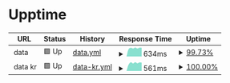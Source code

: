 # Upptime

<!--start: status pages-->
<!-- This summary is generated by Upptime (https://github.com/upptime/upptime) -->
<!-- Do not edit this manually, your changes will be overwritten -->
<!-- prettier-ignore -->
| URL | Status | History | Response Time | Uptime |
| --- | ------ | ------- | ------------- | ------ |
| <img alt="" src="https://favicons.githubusercontent.com/null" height="13"> data | 🟩 Up | [data.yml](https://github.com/dlunch/upptime/commits/HEAD/history/data.yml) | <details><summary><img alt="Response time graph" src="./graphs/data/response-time-week.png" height="20"> 634ms</summary><br><a href="https://upptime.dlunch.net/history/data"><img alt="Response time 684" src="https://img.shields.io/endpoint?url=https%3A%2F%2Fraw.githubusercontent.com%2Fdlunch%2Fupptime%2FHEAD%2Fapi%2Fdata%2Fresponse-time.json"></a><br><a href="https://upptime.dlunch.net/history/data"><img alt="24-hour response time 621" src="https://img.shields.io/endpoint?url=https%3A%2F%2Fraw.githubusercontent.com%2Fdlunch%2Fupptime%2FHEAD%2Fapi%2Fdata%2Fresponse-time-day.json"></a><br><a href="https://upptime.dlunch.net/history/data"><img alt="7-day response time 634" src="https://img.shields.io/endpoint?url=https%3A%2F%2Fraw.githubusercontent.com%2Fdlunch%2Fupptime%2FHEAD%2Fapi%2Fdata%2Fresponse-time-week.json"></a><br><a href="https://upptime.dlunch.net/history/data"><img alt="30-day response time 706" src="https://img.shields.io/endpoint?url=https%3A%2F%2Fraw.githubusercontent.com%2Fdlunch%2Fupptime%2FHEAD%2Fapi%2Fdata%2Fresponse-time-month.json"></a><br><a href="https://upptime.dlunch.net/history/data"><img alt="1-year response time 684" src="https://img.shields.io/endpoint?url=https%3A%2F%2Fraw.githubusercontent.com%2Fdlunch%2Fupptime%2FHEAD%2Fapi%2Fdata%2Fresponse-time-year.json"></a></details> | <details><summary><a href="https://upptime.dlunch.net/history/data">99.73%</a></summary><a href="https://upptime.dlunch.net/history/data"><img alt="All-time uptime 99.84%" src="https://img.shields.io/endpoint?url=https%3A%2F%2Fraw.githubusercontent.com%2Fdlunch%2Fupptime%2FHEAD%2Fapi%2Fdata%2Fuptime.json"></a><br><a href="https://upptime.dlunch.net/history/data"><img alt="24-hour uptime 98.10%" src="https://img.shields.io/endpoint?url=https%3A%2F%2Fraw.githubusercontent.com%2Fdlunch%2Fupptime%2FHEAD%2Fapi%2Fdata%2Fuptime-day.json"></a><br><a href="https://upptime.dlunch.net/history/data"><img alt="7-day uptime 99.73%" src="https://img.shields.io/endpoint?url=https%3A%2F%2Fraw.githubusercontent.com%2Fdlunch%2Fupptime%2FHEAD%2Fapi%2Fdata%2Fuptime-week.json"></a><br><a href="https://upptime.dlunch.net/history/data"><img alt="30-day uptime 99.29%" src="https://img.shields.io/endpoint?url=https%3A%2F%2Fraw.githubusercontent.com%2Fdlunch%2Fupptime%2FHEAD%2Fapi%2Fdata%2Fuptime-month.json"></a><br><a href="https://upptime.dlunch.net/history/data"><img alt="1-year uptime 99.84%" src="https://img.shields.io/endpoint?url=https%3A%2F%2Fraw.githubusercontent.com%2Fdlunch%2Fupptime%2FHEAD%2Fapi%2Fdata%2Fuptime-year.json"></a></details>
| <img alt="" src="https://favicons.githubusercontent.com/null" height="13"> data kr | 🟩 Up | [data-kr.yml](https://github.com/dlunch/upptime/commits/HEAD/history/data-kr.yml) | <details><summary><img alt="Response time graph" src="./graphs/data-kr/response-time-week.png" height="20"> 561ms</summary><br><a href="https://upptime.dlunch.net/history/data-kr"><img alt="Response time 583" src="https://img.shields.io/endpoint?url=https%3A%2F%2Fraw.githubusercontent.com%2Fdlunch%2Fupptime%2FHEAD%2Fapi%2Fdata-kr%2Fresponse-time.json"></a><br><a href="https://upptime.dlunch.net/history/data-kr"><img alt="24-hour response time 590" src="https://img.shields.io/endpoint?url=https%3A%2F%2Fraw.githubusercontent.com%2Fdlunch%2Fupptime%2FHEAD%2Fapi%2Fdata-kr%2Fresponse-time-day.json"></a><br><a href="https://upptime.dlunch.net/history/data-kr"><img alt="7-day response time 561" src="https://img.shields.io/endpoint?url=https%3A%2F%2Fraw.githubusercontent.com%2Fdlunch%2Fupptime%2FHEAD%2Fapi%2Fdata-kr%2Fresponse-time-week.json"></a><br><a href="https://upptime.dlunch.net/history/data-kr"><img alt="30-day response time 568" src="https://img.shields.io/endpoint?url=https%3A%2F%2Fraw.githubusercontent.com%2Fdlunch%2Fupptime%2FHEAD%2Fapi%2Fdata-kr%2Fresponse-time-month.json"></a><br><a href="https://upptime.dlunch.net/history/data-kr"><img alt="1-year response time 583" src="https://img.shields.io/endpoint?url=https%3A%2F%2Fraw.githubusercontent.com%2Fdlunch%2Fupptime%2FHEAD%2Fapi%2Fdata-kr%2Fresponse-time-year.json"></a></details> | <details><summary><a href="https://upptime.dlunch.net/history/data-kr">100.00%</a></summary><a href="https://upptime.dlunch.net/history/data-kr"><img alt="All-time uptime 99.86%" src="https://img.shields.io/endpoint?url=https%3A%2F%2Fraw.githubusercontent.com%2Fdlunch%2Fupptime%2FHEAD%2Fapi%2Fdata-kr%2Fuptime.json"></a><br><a href="https://upptime.dlunch.net/history/data-kr"><img alt="24-hour uptime 100.00%" src="https://img.shields.io/endpoint?url=https%3A%2F%2Fraw.githubusercontent.com%2Fdlunch%2Fupptime%2FHEAD%2Fapi%2Fdata-kr%2Fuptime-day.json"></a><br><a href="https://upptime.dlunch.net/history/data-kr"><img alt="7-day uptime 100.00%" src="https://img.shields.io/endpoint?url=https%3A%2F%2Fraw.githubusercontent.com%2Fdlunch%2Fupptime%2FHEAD%2Fapi%2Fdata-kr%2Fuptime-week.json"></a><br><a href="https://upptime.dlunch.net/history/data-kr"><img alt="30-day uptime 99.35%" src="https://img.shields.io/endpoint?url=https%3A%2F%2Fraw.githubusercontent.com%2Fdlunch%2Fupptime%2FHEAD%2Fapi%2Fdata-kr%2Fuptime-month.json"></a><br><a href="https://upptime.dlunch.net/history/data-kr"><img alt="1-year uptime 99.86%" src="https://img.shields.io/endpoint?url=https%3A%2F%2Fraw.githubusercontent.com%2Fdlunch%2Fupptime%2FHEAD%2Fapi%2Fdata-kr%2Fuptime-year.json"></a></details>

<!--end: status pages-->
